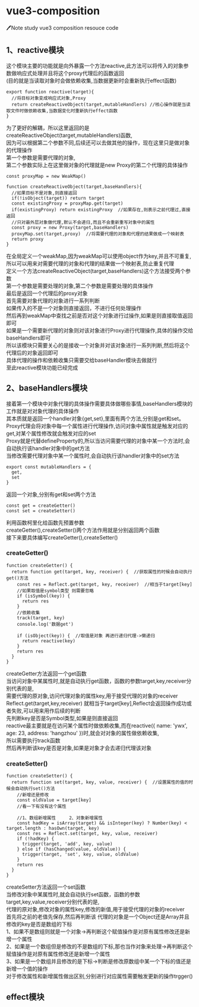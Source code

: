 # vue3-composition
🖊Note study vue3 composition resouce code


## 1、reactive模块
这个模块主要的功能就是向外暴露一个方法reactive,此方法可以将传入的对象参数做响应式处理并且将这个proxy代理后的函数返回</br>
(目的就是当读取对象时会做依赖收集,当数据更新时会重新执行effect函数)</br>
```
export function reactive(target){
  //将目标对象变成响应式对象,Proxy
  return createReactiveObject(target,mutableHandlers) //核心操作就是当读取文件时做依赖收集,当数据变化时重新执行effect函数
}
```
为了更好的解耦，所以这里返回的是createReactiveObject(target,mutableHandlers)函数,</br>
因为可以根据第二个参数不同,后续还可以去做其他的操作，现在这里只是做对象的代理操作</br>
第一个参数是需要代理的对象,</br>
第二个参数实际上在这里做对象的代理就是new Proxy的第二个代理的具体操作</br>


```
const proxyMap = new WeakMap()

function createReactiveObject(target,baseHandlers){
  //如果目标不是对象,则直接返回
  if(!isObject(target)) return target
  const existingProxy = proxyMap.get(target)
  if(existingProxy) return existingProxy  //如果存在,则表示之前代理过,直接返回
  //只对最外层对象做代理,默认不会递归,而且不会重新重写对象中的属性
  const proxy = new Proxy(target,baseHandlers)
  proxyMap.set(target,proxy)  //将需要代理的对象和代理的结果做成一个映射表
  return proxy
}
```
在全局定义一个weakMap,因为weakMap可以使用object作为key,并且不可重复,所以可以用来对需要代理的对象和代理的结果做一个映射表,防止重复代理</br>
定义一个方法createReactiveObject(target,baseHandlers)这个方法接受两个参数</br>
第一个参数是需要处理的对象,第二个参数是需要处理的具体操作</br>
最后是返回一个代理后的proxy对象</br>
首先需要对象代理的对象进行一系列判断</br>
如果传入的不是一个对象则直接返回，不进行任何处理操作</br>
然后再到weakMap中查找之前是否对这个对象进行过操作,如果是则直接取值返回即可</br>
如果是一个需要新代理的对象则对该对象进行Proxy进行代理操作,具体的操作交给baseHandlers即可</br>
所以该模块只需要关心的是接收一个对象并对该对象进行一系列判断,然后将这个代理后的对象返回即可</br>
具体代理的操作和依赖收集只需要交给baseHandler模块去做就行</br>
至此reactive模块功能已经完成

## 2、baseHandlers模块
接着第一个模块中对象代理的具体操作需要具体做哪些事情,baseHandlers模块的工作就是对对象代理的具体操作</br>
其本质就是返回一个handler对象{get,set},里面有两个方法,分别是get和set。</br>
Proxy代理会将对象中每一个属性进行代理操作,访问对象中属性就是触发对应的get,对某个属性修改就会触发对应的set</br>
Proxy就是代替defineProperty的,所以当访问需要代理的对象中某一个方法时,会自动执行该handler对象中的get方法</br>
当修改需要代理对象中某一个属性时,会自动执行该handler对象中的set方法</br>
```
export const mutableHandlers = {
  get,
  set
}
```
返回一个对象,分别有get和set两个方法


```
const get = createGetter()
const set = createSetter()
```
利用函数柯里化给函数先预置参数</br>
createGetter(),createSetter()两个方法作用就是分别返回两个函数</br>
接下来要具体编写createGetter(),createSetter()</br>
### createGetter()
```
function createGetter() {
  return function get(target, key, receiver) {  //获取属性的时候会自动执行get()方法
    const res = Reflect.get(target, key, receiver)  //相当于target[key]
    //如果取值是symbol类型 则需要忽略
    if (isSymbol(key)) {
      return res
    }
    //依赖收集
    track(target, key)
    console.log('数据get')

    if (isObject(key)) {  //取值是对象 再进行递归代理->懒递归
      return reactive(key)
    }
    return res
  }
}
```
createGetter方法返回一个get函数</br>
当访问对象中某属性时,就是自动执行get函数，函数的参数target,key,receiver分别代表的是,</br>
需要代理的原对象,访问代理对象的属性key,用于接受代理的对象的receiver</br>
Reflect.get(target,key,receiver) 就相当于target[key],Reflect会返回操作成功或者失败,可以用来用作后续的判断</br>
先判断key是否是Symbol类型,如果是则直接返回</br>
reactive最主要就是在访问某个属性时做依赖收集,而在reactive({ name: 'ywx', age: 23, address: 'hangzhou' })时,就会对对象的属性做依赖收集,</br>
所以需要执行track函数</br>
然后再判断该key是否是对象,如果是对象才会去递归代理该对象</br>

### createSetter()
```
function createSetter() {
  return function set(target, key, value, receiver) {  //设置属性的值的时候会自动执行set()方法
    //新增还是修改
    const oldValue = target[key]
    //看一下有没有这个属性

    //1、数组新增属性     2、对象新增属性
    const hadKey = isArray(target) && isInteger(key) ? Number(key) < target.length : hasOwn(target, key)
    const res = Reflect.set(target, key, value, receiver)
    if (!hadKey) {
      trigger(target, 'add', key, value)
    } else if (hasChanged(value, oldValue)) {
      trigger(target, 'set', key, value, oldValue)
    }
    return res
  }
}
```
createSetter方法返回一个set函数</br>
当修改对象中某属性时,就会自动执行set函数，函数的参数target,key,value,receiver分别代表的是,</br>
代理的原对象,修改对象的属性key,修改的新值,用于接受代理的对象的receiver</br>
首先将之前的老值先保存,然后再判断该 代理的对象是一个Object还是Array并且修改的key是否是数组的下标</br>
1、如果不是数组则就是一个对象->再判断这个赋值操作是对原有属性修改还是新增一个属性</br>
2、如果是一个数组但是修改的不是数组的下标,那也当作对象来处理->再判断这个赋值操作是对原有属性修改还是新增一个属性</br>
3、如果是一个数组并且修改的是下标->判断是修改原数组中某一个下标的值还是新增一个值的操作</br>
对于修改属性和新增属性做出区别,分别进行对应属性需要触发更新的操作trgger()


## effect模块